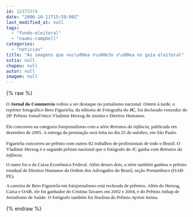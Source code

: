 ```yaml
---
id: 12373374
date: "2006-10-11T15:58:00Z"
last_modified_at: null
tags:
  - "fundo-eleitoral"
  - "naomi-campbell"
categories:
  - "noticias"
title: "As imagens que voc\u00ea n\u00e3o v\u00ea no guia eleitoral"
sutia: null
chapeu: null
autor: null
imagem: null
---
```

{% raw %}
<p><P><FONT size=1><FONT face=Verdana size=2>O <B>Jornal do Commercio</B> voltou a ser destaque no jornalismo nacional. Ontem à tarde, o repórter fotográfico Beto Figueirôa, da editoria de Fotografia do <B>JC</B>, foi declarado vencedor do 28º Prêmio Jornal?stico Vladimir Herzog de Anistia e Direitos Humanos. </FONT></FONT></P></p>
<p><P><FONT size=1><FONT face=Verdana size=2>Ele concorreu na categoria fotojornalismo com a série <I>Retratos da infância</I>, publicada em dezembro de 2005. A entrega da premiação será feita no dia 25 de outubro, em São Paulo. </FONT></P></p>
<p><P><FONT face=Verdana size=2>Figueirôa concorreu ao prêmio com outros 82 trabalhos de profissionais de todo o Brasil. O Vladimir Herzog é o segundo prêmio nacional que o fotógrafo do JC ganha com <I>Retratos da infância</I>. </FONT></P></p>
<p><P><FONT face=Verdana size=2>O outro foi o da Caixa Econômica Federal. Além desses dois, a série também ganhou o prêmio estadual de Direitos Humanos da Ordem dos Advogados do Brasil, seção Pernambuco (OAB-PE). </FONT></P></p>
<p><P><FONT face=Verdana><FONT size=2>A carreira de Beto Figueirôa em fotojornalismo está recheada de prêmios. Além do Herzog, Caixa e OAB, ele foi ganhador do Cristina Tavares em 2002 e 2004, e do Prêmio Anhap de Jornalismo de Saúde. O fotógrafo também foi finalista do Prêmio Ayrton Senna.</FONT> </FONT></P></FONT> </p>
{% endraw %}
